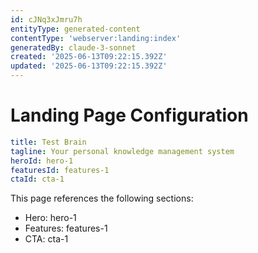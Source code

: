 ```yaml
---
id: cJNq3xJmru7h
entityType: generated-content
contentType: 'webserver:landing:index'
generatedBy: claude-3-sonnet
created: '2025-06-13T09:22:15.392Z'
updated: '2025-06-13T09:22:15.392Z'
---
```

# Landing Page Configuration

```yaml
title: Test Brain
tagline: Your personal knowledge management system
heroId: hero-1
featuresId: features-1
ctaId: cta-1

```

This page references the following sections:
- Hero: hero-1
- Features: features-1
- CTA: cta-1
